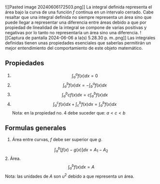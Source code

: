 ![[Pasted image 20240606172503.png]]
 La integral definida representa el área bajo la curva de una función $f$ continua en un intervalo cerrado. 
 Cabe resaltar que una integral definida no siempre representa un área sino que puede llegar a representar una diferencia entre áreas debido a que por propiedad de linealidad de la integral se compone de varias positivas y negativas por lo tanto no representaría un área sino una diferencia.
![[Captura de pantalla 2024-06-06 a la(s) 5.28.30 p. m..png]]
Las integrales definidas tienen unas propiedades esenciales que saberlas permitirán un mejor entendimiento del comportamiento de este objeto matemático. 

## Propiedades

1. $$\int_{a}^{a} f(x) dx = 0$$
2. $$\int_{a}^{b}f(x)dx=-\int_{b}^{a}f(x)dx$$
3. $$\int_{a} ^{b}cf(x)dx=c\int_{a} ^{b}f(x)dx$$
4. $$\int_{a} ^{c}f(x)dx+\int_{c} ^{b}f(x)dx=\int_{a} ^{b}f(x)dx$$
Nota: en la propiedad no. 4 debe suceder que: $a<c<b$

## Formulas generales

1. Área entre curvas, $f$ debe ser superior que $g$.

$$\int_{a} ^{b}[f(x)-g(x)]dx=A_1-A_2$$
2. Área.
$$\int_{a} ^{b}f(x)dx=A$$
Nota: las unidades de $A$ son $u^2$ debido a que representa un área.